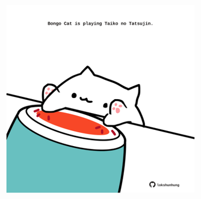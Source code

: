 <!-- built at 24/11/2021, 09:02:12 UTC -->
<p align="center">
  <img width="500" height="500" src="./ReadmeImage.svg">
</p>
